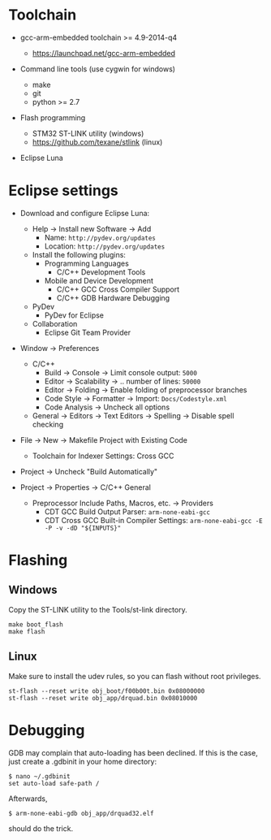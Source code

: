 Toolchain
=========
  * gcc-arm-embedded toolchain >= 4.9-2014-q4
    * https://launchpad.net/gcc-arm-embedded

  * Command line tools (use cygwin for windows)
    * make
	* git
    * python >= 2.7

  * Flash programming
    * STM32 ST-LINK utility (windows)
    * https://github.com/texane/stlink (linux)

  * Eclipse Luna

Eclipse settings
================
  * Download and configure Eclipse Luna:
    * Help -> Install new Software -> Add
      * Name: `http://pydev.org/updates`
      * Location: `http://pydev.org/updates`
    * Install the following plugins:
      * Programming Languages
        * C/C++ Development Tools
      * Mobile and Device Development
        * C/C++ GCC Cross Compiler Support
        * C/C++ GDB Hardware Debugging
     * PyDev
        * PyDev for Eclipse
      * Collaboration
        * Eclipse Git Team Provider

  * Window -> Preferences
    * C/C++
      * Build -> Console -> Limit console output: `5000`
      * Editor -> Scalability -> .. number of lines: `50000`
      * Editor -> Folding -> Enable folding of preprocessor branches
      * Code Style -> Formatter -> Import: `Docs/Codestyle.xml`
      * Code Analysis -> Uncheck all options
    * General -> Editors -> Text Editors -> Spelling -> Disable spell checking

  * File -> New -> Makefile Project with Existing Code
    * Toolchain for Indexer Settings: Cross GCC

  * Project -> Uncheck "Build Automatically" 
  
  * Project -> Properties -> C/C++ General
    * Preprocessor Include Paths, Macros, etc. -> Providers
      * CDT GCC Build Output Parser: `arm-none-eabi-gcc`
      * CDT Cross GCC Built-in Compiler Settings: `arm-none-eabi-gcc -E -P -v -dD "${INPUTS}"`

Flashing
========

Windows
-------
Copy the ST-LINK utility to the Tools/st-link directory.

    make boot_flash
    make flash

Linux
-----
Make sure to install the udev rules, so you can flash without root
privileges.

    st-flash --reset write obj_boot/f00b00t.bin 0x08000000
    st-flash --reset write obj_app/drquad.bin 0x08010000

Debugging
=========
GDB may complain that auto-loading has been declined. If this is
the case, just create a .gdbinit in your home directory:

    $ nano ~/.gdbinit
    set auto-load safe-path /

Afterwards, 

    $ arm-none-eabi-gdb obj_app/drquad32.elf

should do the trick.
